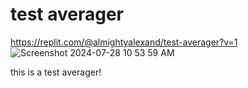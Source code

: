 # test averager

https://replit.com/@almightyalexand/test-averager?v=1
![Screenshot 2024-07-28 10 53 59 AM](https://github.com/user-attachments/assets/d4db686f-14ae-451b-8829-cbac68e2c64a)


this is a test averager! 
